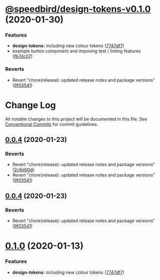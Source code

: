 # [@speedbird/design-tokens-v0.1.0](https://github.com/richmccartney/speedbird.git/compare/v0.0.2...v0.1.0) (2020-01-30)


### Features

* **design-tokens:** including new colour tokens ([7747df7](https://github.com/richmccartney/speedbird.git/commit/7747df7ec506feeffaf98f7e868a2bea3b53e9e4))
* example button component and impoving test / linting features ([fb7dc07](https://github.com/richmccartney/speedbird.git/commit/fb7dc0742884ef2e779f43057bc18500a0cae905))


### Reverts

* Revert "chore(release): updated release notes and package versions" ([9f03541](https://github.com/richmccartney/speedbird.git/commit/9f03541ebf8bdf1091ad6f88042129a6e093d7de))

# Change Log

All notable changes to this project will be documented in this file.
See [Conventional Commits](https://conventionalcommits.org) for commit guidelines.

## [0.0.4](https://github.com/richmccartney/design-system/compare/@speedbird/design-tokens@0.1.0...@speedbird/design-tokens@0.0.4) (2020-01-23)


### Reverts

* Revert "chore(release): updated release notes and package versions" ([2c6d00d](https://github.com/richmccartney/design-system/commit/2c6d00dd585b75d4d7e23f4a3ec3654233732cb4))
* Revert "chore(release): updated release notes and package versions" ([9f03541](https://github.com/richmccartney/design-system/commit/9f03541ebf8bdf1091ad6f88042129a6e093d7de))





## [0.0.4](https://github.com/richmccartney/design-system/compare/@speedbird/design-tokens@0.0.4...@speedbird/design-tokens@0.0.4) (2020-01-23)


### Reverts

* Revert "chore(release): updated release notes and package versions" ([9f03541](https://github.com/richmccartney/design-system/commit/9f03541ebf8bdf1091ad6f88042129a6e093d7de))





# [0.1.0](https://github.com/richmccartney/design-system/compare/@speedbird/design-tokens@0.0.3...@speedbird/design-tokens@0.1.0) (2020-01-13)


### Features

* **design-tokens:** including new colour tokens ([7747df7](https://github.com/richmccartney/design-system/commit/7747df7ec506feeffaf98f7e868a2bea3b53e9e4))
